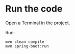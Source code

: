 # Run the code

Open a Terminal in the project.

Run:

```
mvn clean compile
mvn spring-boot:run
```
